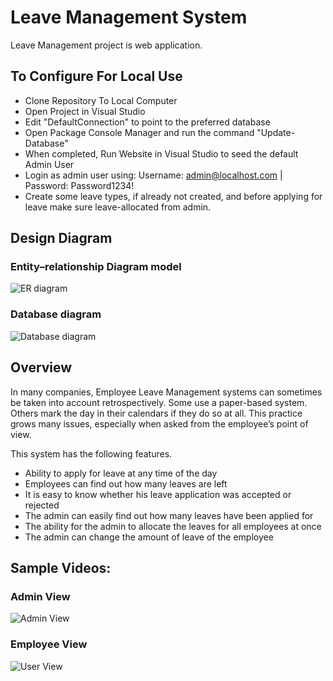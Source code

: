 # Leave Management System

Leave Management project is web application. 

## To Configure For Local Use

- Clone Repository To Local Computer
- Open Project in Visual Studio
- Edit "DefaultConnection" to point to the preferred database
- Open Package Console Manager and run the command "Update-Database"
- When completed, Run Website in Visual Studio to seed the default Admin User
- Login as admin user using: Username: admin@localhost.com | Password: Password1234!
- Create some leave types, if already not created, and before applying for leave make sure leave-allocated from admin.

## Design Diagram
### Entity–relationship Diagram model
![ER diagram](https://user-images.githubusercontent.com/39452187/125213694-fe275e80-e2d0-11eb-8360-4352812eb95d.JPG)

### Database diagram
![Database diagram](https://user-images.githubusercontent.com/39452187/125213706-0a132080-e2d1-11eb-9753-331d23a47df0.png)

## Overview
In many companies, Employee Leave Management systems can sometimes be taken into account retrospectively. Some use a paper-based system. Others mark the day in their calendars if they do so at all. This practice grows many issues, especially when asked from the employee’s point of view.

This system has the following features.
- Ability to apply for leave at any time of the day
- Employees can find out how many leaves are left
- It is easy to know whether his leave application was accepted or rejected
- The admin can easily find out how many leaves have been applied for
- The ability for the admin to allocate the leaves for all employees at once
- The admin can change the amount of leave of the employee

## Sample Videos:
### Admin View
![Admin View](https://user-images.githubusercontent.com/39452187/126055054-d4e7598a-6a9a-4377-a82e-5cfa725c111f.gif)


### Employee View
![User View](https://user-images.githubusercontent.com/39452187/126055062-255e3c29-a987-43c7-b3c5-638a2946f0e4.gif)
